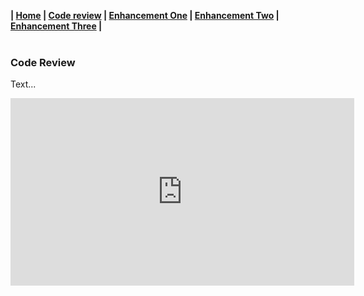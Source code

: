 **| [Home](https://rgwebster3.github.io/index.html) | [Code review]() | [Enhancement One]() | [Enhancement Two]() | [Enhancement Three]() |**
<br><br>

### Code Review

Text...

<iframe width="550" height="300" src="https://www.youtube.com/embed/xkQD2hQf_64" frameborder="0" allow="autoplay; encrypted-media" allowfullscreen=""> </iframe>



